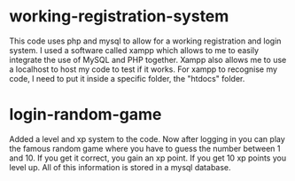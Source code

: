 # working-registration-system
This code uses php and mysql to allow for a working registration and login system.
I used a software called xampp which allows to me to easily integrate the use of MySQL and PHP together.
Xampp also allows me to use a localhost to host my code to test if it works. 
For xampp to recognise my code, I need to put it inside a specific folder, the "htdocs" folder.

# login-random-game
Added a level and xp system to the code. Now after logging in you can play the famous random game where you have to guess the number between 1 and 10. If you get it correct, you gain an xp point. If you get 10 xp points you level up. All of this information is stored in a mysql database.
